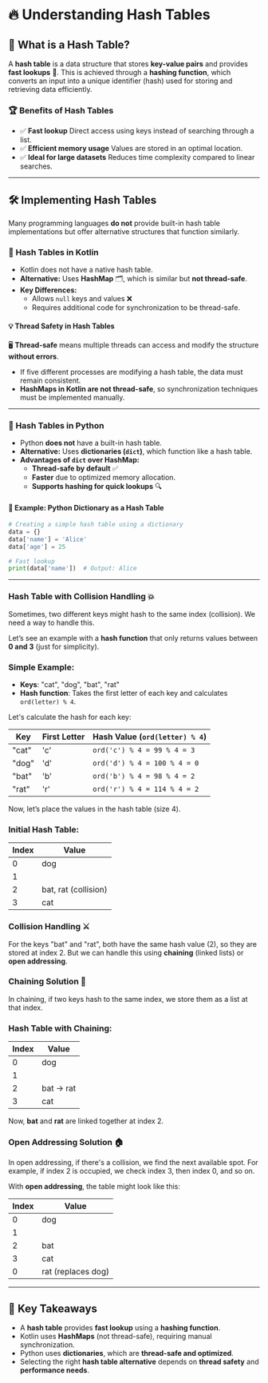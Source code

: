 # 🔥 Understanding Hash Tables

## 🔑 What is a Hash Table?
A **hash table** is a data structure that stores **key-value pairs** and provides **fast lookups** 🚀. This is achieved through a **hashing function**, which converts an input into a unique identifier (hash) used for storing and retrieving data efficiently.

### 🏆 Benefits of Hash Tables
- ✅ **Fast lookup** Direct access using keys instead of searching through a list.
- ✅ **Efficient memory usage** Values are stored in an optimal location.
- ✅ **Ideal for large datasets** Reduces time complexity compared to linear searches.

---

## 🛠️ Implementing Hash Tables
Many programming languages **do not** provide built-in hash table implementations but offer alternative structures that function similarly.

### 📝 Hash Tables in Kotlin
- Kotlin does not have a native hash table.
- **Alternative:** Uses **HashMap** 🗂️, which is similar but **not thread-safe**.
- **Key Differences:**
  - Allows `null` keys and values ❌
  - Requires additional code for synchronization to be thread-safe.

#### 💡 Thread Safety in Hash Tables
🖥️ **Thread-safe** means multiple threads can access and modify the structure **without errors**.
- If five different processes are modifying a hash table, the data must remain consistent.
- **HashMaps in Kotlin are not thread-safe**, so synchronization techniques must be implemented manually.

---

### 🐍 Hash Tables in Python
- Python **does not** have a built-in hash table.
- **Alternative:** Uses **dictionaries (`dict`)**, which function like a hash table.
- **Advantages of `dict` over HashMap:**
  - **Thread-safe by default** ✅
  - **Faster** due to optimized memory allocation.
  - **Supports hashing for quick lookups** 🔍

#### 🔧 Example: Python Dictionary as a Hash Table
```python
# Creating a simple hash table using a dictionary
data = {}
data['name'] = 'Alice'
data['age'] = 25

# Fast lookup
print(data['name'])  # Output: Alice
```

---


### Hash Table with Collision Handling 💥
Sometimes, two different keys might hash to the same index (collision). We need a way to handle this.

Let’s see an example with a **hash function** that only returns values between **0 and 3** (just for simplicity).

### Simple Example:

- **Keys**: "cat", "dog", "bat", "rat"
- **Hash function**: Takes the first letter of each key and calculates `ord(letter) % 4`.

Let's calculate the hash for each key:

| Key | First Letter | Hash Value (`ord(letter) % 4`) |
| --- | ------------  | ----------------------------- |
| "cat" | 'c' | `ord('c') % 4 = 99 % 4 = 3` |
| "dog" | 'd' | `ord('d') % 4 = 100 % 4 = 0` |
| "bat" | 'b' | `ord('b') % 4 = 98 % 4 = 2` |
| "rat" | 'r' | `ord('r') % 4 = 114 % 4 = 2` |

Now, let’s place the values in the hash table (size 4).

### Initial Hash Table:

| Index | Value |
| ----- | ----- |
| 0     | dog   |
| 1     |       |
| 2     | bat, rat (collision) |
| 3     | cat   |

### Collision Handling ⚔️

For the keys "bat" and "rat", both have the same hash value (2), so they are stored at index 2. But we can handle this using **chaining** (linked lists) or **open addressing**.

### Chaining Solution 🔗

In chaining, if two keys hash to the same index, we store them as a list at that index.

### Hash Table with Chaining:

| Index | Value          |
| ----- | -------------- |
| 0     | dog            |
| 1     |                |
| 2     | bat → rat      |
| 3     | cat            |

Now, **bat** and **rat** are linked together at index 2.

### Open Addressing Solution 🏠

In open addressing, if there's a collision, we find the next available spot. For example, if index 2 is occupied, we check index 3, then index 0, and so on.

With **open addressing**, the table might look like this:

| Index | Value          |
| ----- | -------------- |
| 0     | dog            |
| 1     |                |
| 2     | bat            |
| 3     | cat            |
| 0     | rat (replaces dog) |

---


## 🚀 Key Takeaways
- A **hash table** provides **fast lookup** using a **hashing function**.
- Kotlin uses **HashMaps** (not thread-safe), requiring manual synchronization.
- Python uses **dictionaries**, which are **thread-safe and optimized**.
- Selecting the right **hash table alternative** depends on **thread safety** and **performance needs**.
